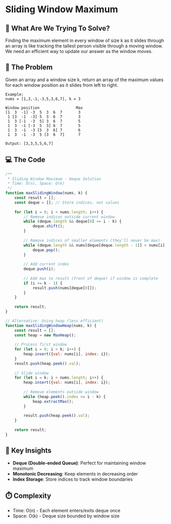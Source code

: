 # Sliding Window Maximum

## 🎯 What Are We Trying To Solve?

Finding the maximum element in every window of size k as it slides through an array is like tracking the tallest person visible through a moving window. We need an efficient way to update our answer as the window moves.

## 📝 The Problem

Given an array and a window size k, return an array of the maximum values for each window position as it slides from left to right.

```
Example:
nums = [1,3,-1,-3,5,3,6,7], k = 3

Window position                Max
[1  3  -1] -3  5  3  6  7       3
 1 [3  -1  -3] 5  3  6  7       3
 1  3 [-1  -3  5] 3  6  7       5
 1  3  -1 [-3  5  3] 6  7       5
 1  3  -1  -3 [5  3  6] 7       6
 1  3  -1  -3  5 [3  6  7]      7

Output: [3,3,5,5,6,7]
```

## 💻 The Code

```javascript
/**
 * Sliding Window Maximum - Deque Solution
 * Time: O(n), Space: O(k)
 */
function maxSlidingWindow(nums, k) {
    const result = [];
    const deque = []; // Store indices, not values
    
    for (let i = 0; i < nums.length; i++) {
        // Remove indices outside current window
        while (deque.length && deque[0] <= i - k) {
            deque.shift();
        }
        
        // Remove indices of smaller elements (they'll never be max)
        while (deque.length && nums[deque[deque.length - 1]] < nums[i]) {
            deque.pop();
        }
        
        // Add current index
        deque.push(i);
        
        // Add max to result (front of deque) if window is complete
        if (i >= k - 1) {
            result.push(nums[deque[0]]);
        }
    }
    
    return result;
}

// Alternative: Using heap (less efficient)
function maxSlidingWindowHeap(nums, k) {
    const result = [];
    const heap = new MaxHeap();
    
    // Process first window
    for (let i = 0; i < k; i++) {
        heap.insert({val: nums[i], index: i});
    }
    result.push(heap.peek().val);
    
    // Slide window
    for (let i = k; i < nums.length; i++) {
        heap.insert({val: nums[i], index: i});
        
        // Remove elements outside window
        while (heap.peek().index <= i - k) {
            heap.extractMax();
        }
        
        result.push(heap.peek().val);
    }
    
    return result;
}
```

## 🎨 Key Insights

- **Deque (Double-ended Queue)**: Perfect for maintaining window maximum
- **Monotonic Decreasing**: Keep elements in decreasing order
- **Index Storage**: Store indices to track window boundaries

## ⏱️ Complexity

- Time: O(n) - Each element enters/exits deque once
- Space: O(k) - Deque size bounded by window size
